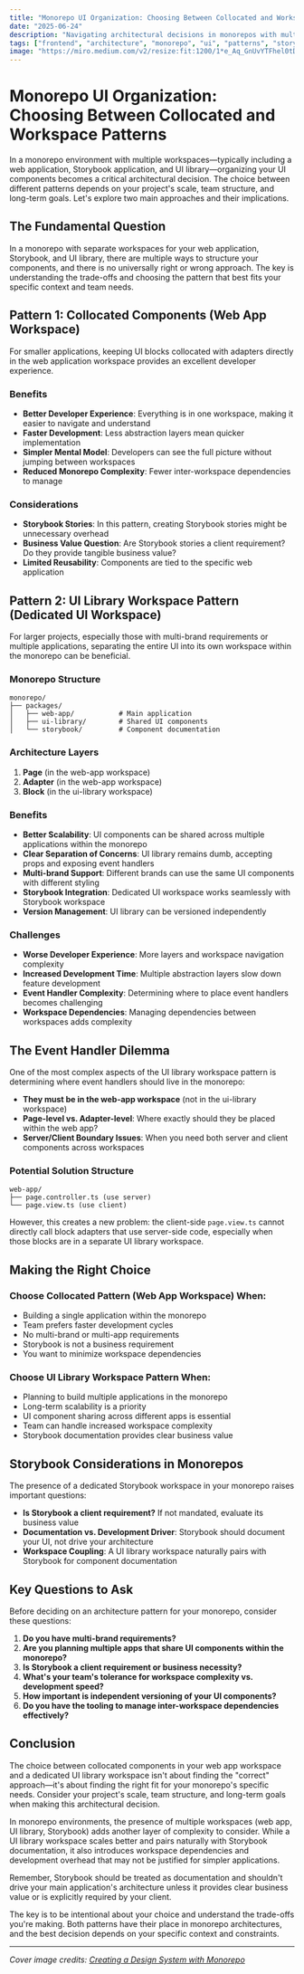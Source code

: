 ```yaml
---
title: "Monorepo UI Organization: Choosing Between Collocated and Workspace Patterns"
date: "2025-06-24"
description: "Navigating architectural decisions in monorepos with multiple workspaces: when to colocate UI components in your web app versus separating them into dedicated UI libraries."
tags: ["frontend", "architecture", "monorepo", "ui", "patterns", "storybook", "workspaces"]
image: "https://miro.medium.com/v2/resize:fit:1200/1*e_Aq_GnUvYTFhel0tDT_OQ.jpeg"
---
```


# Monorepo UI Organization: Choosing Between Collocated and Workspace Patterns

In a monorepo environment with multiple workspaces—typically including a web application, Storybook application, and UI library—organizing your UI components becomes a critical architectural decision. The choice between different patterns depends on your project's scale, team structure, and long-term goals. Let's explore two main approaches and their implications.

## The Fundamental Question

In a monorepo with separate workspaces for your web application, Storybook, and UI library, there are multiple ways to structure your components, and there is no universally right or wrong approach. The key is understanding the trade-offs and choosing the pattern that best fits your specific context and team needs.

## Pattern 1: Collocated Components (Web App Workspace)

For smaller applications, keeping UI blocks collocated with adapters directly in the web application workspace provides an excellent developer experience.

### Benefits
- **Better Developer Experience**: Everything is in one workspace, making it easier to navigate and understand
- **Faster Development**: Less abstraction layers mean quicker implementation
- **Simpler Mental Model**: Developers can see the full picture without jumping between workspaces
- **Reduced Monorepo Complexity**: Fewer inter-workspace dependencies to manage

### Considerations
- **Storybook Stories**: In this pattern, creating Storybook stories might be unnecessary overhead
- **Business Value Question**: Are Storybook stories a client requirement? Do they provide tangible business value?
- **Limited Reusability**: Components are tied to the specific web application

## Pattern 2: UI Library Workspace Pattern (Dedicated UI Workspace)

For larger projects, especially those with multi-brand requirements or multiple applications, separating the entire UI into its own workspace within the monorepo can be beneficial.

### Monorepo Structure
```
monorepo/
├── packages/
│   ├── web-app/           # Main application
│   ├── ui-library/        # Shared UI components
│   └── storybook/         # Component documentation
```

### Architecture Layers
1. **Page** (in the web-app workspace)
2. **Adapter** (in the web-app workspace)
3. **Block** (in the ui-library workspace)

### Benefits
- **Better Scalability**: UI components can be shared across multiple applications within the monorepo
- **Clear Separation of Concerns**: UI library remains dumb, accepting props and exposing event handlers
- **Multi-brand Support**: Different brands can use the same UI components with different styling
- **Storybook Integration**: Dedicated UI workspace works seamlessly with Storybook workspace
- **Version Management**: UI library can be versioned independently

### Challenges
- **Worse Developer Experience**: More layers and workspace navigation complexity
- **Increased Development Time**: Multiple abstraction layers slow down feature development
- **Event Handler Complexity**: Determining where to place event handlers becomes challenging
- **Workspace Dependencies**: Managing dependencies between workspaces adds complexity

## The Event Handler Dilemma

One of the most complex aspects of the UI library workspace pattern is determining where event handlers should live in the monorepo:

- **They must be in the web-app workspace** (not in the ui-library workspace)
- **Page-level vs. Adapter-level**: Where exactly should they be placed within the web app?
- **Server/Client Boundary Issues**: When you need both server and client components across workspaces

### Potential Solution Structure
```
web-app/
├── page.controller.ts (use server)
└── page.view.ts (use client)
```

However, this creates a new problem: the client-side `page.view.ts` cannot directly call block adapters that use server-side code, especially when those blocks are in a separate UI library workspace.

## Making the Right Choice

### Choose Collocated Pattern (Web App Workspace) When:
- Building a single application within the monorepo
- Team prefers faster development cycles
- No multi-brand or multi-app requirements
- Storybook is not a business requirement
- You want to minimize workspace dependencies

### Choose UI Library Workspace Pattern When:
- Planning to build multiple applications in the monorepo
- Long-term scalability is a priority
- UI component sharing across different apps is essential
- Team can handle increased workspace complexity
- Storybook documentation provides clear business value

## Storybook Considerations in Monorepos

The presence of a dedicated Storybook workspace in your monorepo raises important questions:

- **Is Storybook a client requirement?** If not mandated, evaluate its business value
- **Documentation vs. Development Driver**: Storybook should document your UI, not drive your architecture
- **Workspace Coupling**: A UI library workspace naturally pairs with Storybook for component documentation

## Key Questions to Ask

Before deciding on an architecture pattern for your monorepo, consider these questions:

1. **Do you have multi-brand requirements?**
2. **Are you planning multiple apps that share UI components within the monorepo?**
3. **Is Storybook a client requirement or business necessity?**
4. **What's your team's tolerance for workspace complexity vs. development speed?**
5. **How important is independent versioning of your UI components?**
6. **Do you have the tooling to manage inter-workspace dependencies effectively?**

## Conclusion

The choice between collocated components in your web app workspace and a dedicated UI library workspace isn't about finding the "correct" approach—it's about finding the right fit for your monorepo's specific needs. Consider your project's scale, team structure, and long-term goals when making this architectural decision.

In monorepo environments, the presence of multiple workspaces (web app, UI library, Storybook) adds another layer of complexity to consider. While a UI library workspace scales better and pairs naturally with Storybook documentation, it also introduces workspace dependencies and development overhead that may not be justified for simpler applications.

Remember, Storybook should be treated as documentation and shouldn't drive your main application's architecture unless it provides clear business value or is explicitly required by your client.

The key is to be intentional about your choice and understand the trade-offs you're making. Both patterns have their place in monorepo architectures, and the best decision depends on your specific context and constraints.

---

*Cover image credits: [Creating a Design System with Monorepo](https://medium.com/loftbr/creating-a-design-system-with-monorepo-bc18e055fb3c)*
